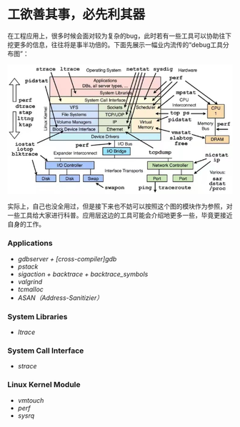 # 工欲善其事，必先利其器

在工程应用上，很多时候会面对较为复杂的bug，此时若有一些工具可以协助往下挖更多的信息，往往将是事半功倍的。下面先展示一幅业内流传的“debug工具分布图”：

![Image text](../img-storage/debugtools.jpg)

实际上，自己也没全用过，但是接下来也不妨可以按照这个图的模块作为参照，对一些工具给大家进行科普。应用层这边的工具可能会介绍地更多一些，毕竟更接近自身的工作。

### Applications

- *gdbserver + [cross-compiler]gdb*
- *pstack*
- *sigaction + backtrace + backtrace_symbols*
- *valgrind*
- *tcmalloc*
- *ASAN（Address-Sanitizier）*

### System Libraries

- *ltrace*

### System Call Interface

- *strace*

### Linux Kernel Module

- *vmtouch*
- *perf*
- *sysrq*





